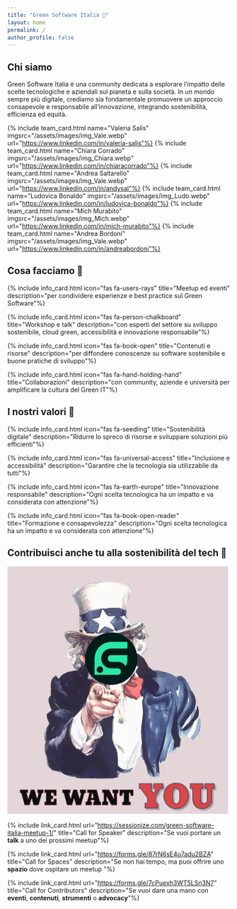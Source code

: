 ```yaml
---
title: "Green Software Italia 🌱"
layout: home
permalink: /
author_profile: false
---
```


<div class="home_section">

<h2> Chi siamo </h2>

<p class="text-center">Green Software Italia è una community dedicata a esplorare l’impatto delle scelte tecnologiche e aziendali sul pianeta e sulla società. In un mondo sempre più digitale, crediamo sia fondamentale promuovere un approccio consapevole e responsabile all’innovazione, integrando sostenibilità, efficienza ed equità.
</p>

<div class="card_list">

{% include team_card.html name="Valeria Salis" imgsrc="/assets/images/img_Vale.webp" url="https://www.linkedin.com/in/valeria-salis"%}
{% include team_card.html name="Chiara Corrado" imgsrc="/assets/images/img_Chiara.webp" url="https://www.linkedin.com/in/chiaracorrado"%}
{% include team_card.html name="Andrea Saltarello" imgsrc="/assets/images/img_Vale.webp" url="https://www.linkedin.com/in/andysal"%}
{% include team_card.html name="Ludovica Bonaldo" imgsrc="/assets/images/img_Ludo.webp" url="https://www.linkedin.com/in/ludovica-bonaldo"%}
{% include team_card.html name="Mich Murabito" imgsrc="/assets/images/img_Mich.webp" url="https://www.linkedin.com/in/mich-murabito"%}
{% include team_card.html name="Andrea Bordoni" imgsrc="/assets/images/img_Vale.webp" url="https://www.linkedin.com/in/andreabordoni"%}

</div>

</div>

<div class="home_section">

<h2> Cosa facciamo 🚀 </h2>

<div class="card_list">
<div class="card_pair">
{% include info_card.html icon="fas fa-users-rays" title="Meetup ed eventi" description="per condividere esperienze e best practice sul Green Software"%}

{% include info_card.html icon="fas fa-person-chalkboard" title="Workshop e talk" description="con esperti del settore su sviluppo sostenibile, cloud green, accessibilità e innovazione responsabile"%}
</div>
<div class="card_pair">
{% include info_card.html icon="fas fa-book-open" title="Contenuti e risorse" description="per diffondere conoscenze su software sostenibile e buone pratiche di sviluppo"%}

{% include info_card.html icon="fas fa-hand-holding-hand" title="Collaborazioni" description="con community, aziende e università per amplificare la cultura del Green IT"%}
</div>
</div>
</div>


<div class="home_section" id="bg">
<h2> I nostri valori 🎯 </h2>

<div class="card_list">
<div class="card_pair">
{% include info_card.html icon="fas fa-seedling" title="Sostenibilità digitale" description="Ridurre lo spreco di risorse e sviluppare soluzioni più efficienti"%}

{% include info_card.html icon="fas fa-universal-access" title="Inclusione e accessibilità" description="Garantire che la tecnologia sia utilizzabile da tutti"%}
</div>
<div class="card_pair">
{% include info_card.html icon="fas fa-earth-europe" title="Innovazione responsabile" description="Ogni scelta tecnologica ha un impatto e va considerata con attenzione"%}

{% include info_card.html icon="fas fa-book-open-reader" title="Formazione e consapevolezza" description="Ogni scelta tecnologica ha un impatto e va considerata con attenzione"%}
</div>
</div>
</div>

<div class="home_section">

<h2> Contribuisci anche tu alla sostenibilità del tech 🫵 </h2>

<div class="contrib_section">
<img src="/assets/images/we-want-you.webp" alt='Immagine con su scritto "We want you" e il logo della community Green Software Italia'/>
<div>

{% include link_card.html url="https://sessionize.com/green-software-italia-meetup-1/" title="Call for Speaker" description="Se vuoi portare un <strong>talk</strong> a uno dei prossimi meetup"%}

{% include link_card.html url="https://forms.gle/87rN6sE4u7adu2BZA" title="Call for Spaces" description="Se non hai tempo, ma puoi offrire uno <strong>spazio</strong> dove ospitare un meetup "%}

{% include link_card.html url="https://forms.gle/7cPuexh3WT5LSn3N7" title="Call for Contributors" description="Se vuoi dare una mano con <strong>eventi</strong>, <strong>contenuti</strong>, <strong>strumenti</strong> o <strong>advocacy</strong>"%}

</div>
</div>
</div>
